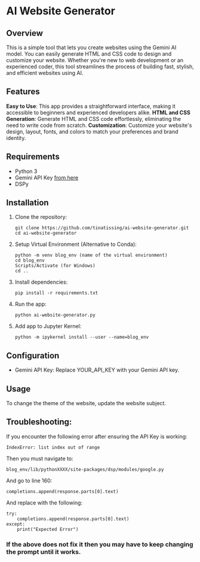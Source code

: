 # AI Website Generator

## Overview
This is a simple tool that lets you create websites using the Gemini AI model. You can easily generate HTML and CSS code to design and customize your website. Whether you're new to web development or an experienced coder, this tool streamlines the process of building fast, stylish, and efficient websites using AI.

## Features

**Easy to Use**: This app provides a straightforward interface, making it accessible to beginners and experienced developers alike.
**HTML and CSS Generation**: Generate HTML and CSS code effortlessly, eliminating the need to write code from scratch.
**Customization**: Customize your website's design, layout, fonts, and colors to match your preferences and brand identity.

## Requirements
- Python 3
- Gemini API Key [from here](https://aistudio.google.com/app/apikey)
- DSPy

## Installation
1. Clone the repository:
    ```
    git clone https://github.com/tinatissing/ai-website-generator.git
    cd ai-website-generator
    ```
2. Setup Virtual Environment (Alternative to Conda):
    ```
    python -m venv blog_env (name of the virtual environment)
    cd blog_env
    Scripts/Activate (for Windows)
    cd ..
    ```
3. Install dependencies:
    ```
    pip install -r requirements.txt
    ```
4. Run the app:
    ```
    python ai-website-generator.py
    ```
5. Add app to Jupyter Kernel:
    ```
    python -m ipykernel install --user --name=blog_env
    ```

## Configuration
- Gemini API Key: Replace YOUR_API_KEY with your Gemini API key.

## Usage
To change the theme of the website, update the website subject.

## Troubleshooting:
If you encounter the following error after ensuring the API Key is working:

`IndexError: list index out of range`

Then you must navigate to: 

`blog_env/lib/pythonXXXX/site-packages/dsp/modules/google.py`

And go to line 160:

`completions.append(response.parts[0].text)`

And replace with the following:

```
try:
    completions.append(response.parts[0].text)
except:
    print("Expected Error")

```

### If the above does not fix it then you may have to keep changing the prompt until it works.
